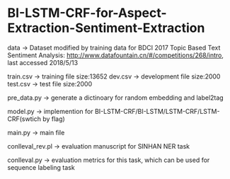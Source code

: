 # BI-LSTM-CRF-for-Aspect-Extraction-Sentiment-Extraction

data   ->   Dataset modified by training data for BDCI 2017 Topic Based Text Sentiment Analysis: http://www.datafountain.cn/#/competitions/268/intro, last accessed 2018/5/13

train.csv -> training file size:13652
dev.csv -> development file size:2000
test.csv -> test file size:2000

pre_data.py   ->    generate a dictinoary for random embedding and label2tag

model.py    ->     implemention for BI-LSTM-CRF/BI-LSTM/LSTM-CRF/LSTM-CRF(swtich by flag)

main.py    ->      main file

conlleval_rev.pl    ->    evaluation manuscript for SINHAN NER task

conlleval.py  ->   evaluation metrics for this task, which can be used for sequence labeling task
